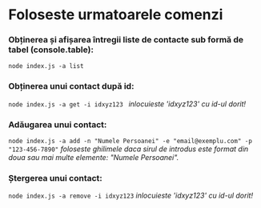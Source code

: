 # Foloseste urmatoarele comenzi

### Obținerea și afișarea întregii liste de contacte sub formă de tabel (console.table):

`node index.js -a list`

### Obținerea unui contact după id:

`node index.js -a get -i idxyz123 `
_inlocuieste 'idxyz123' cu id-ul dorit!_

### Adăugarea unui contact:

`node index.js -a add -n "Numele Persoanei" -e "email@exemplu.com" -p "123-456-7890"`
_foloseste ghilimele daca sirul de introdus este format din doua sau mai multe elemente: "Numele Persoanei"._

### Ștergerea unui contact:

`node index.js -a remove -i idxyz123`
_inlocuieste 'idxyz123' cu id-ul dorit!_
